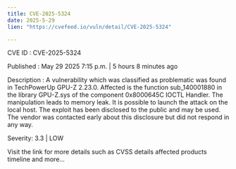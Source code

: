 ```yaml
---
title: CVE-2025-5324
date: 2025-5-29
lien: "https://cvefeed.io/vuln/detail/CVE-2025-5324"

---
```


CVE ID : CVE-2025-5324

Published :  May 29
2025
7:15 p.m. | 5 hours
8 minutes ago

Description : A vulnerability
which was classified as problematic
was found in TechPowerUp GPU-Z 2.23.0. Affected is the function sub_140001880 in the library GPU-Z.sys of the component 0x8000645C IOCTL Handler. The manipulation leads to memory leak. It is possible to launch the attack on the local host. The exploit has been disclosed to the public and may be used. The vendor was contacted early about this disclosure but did not respond in any way.

Severity: 3.3 | LOW

Visit the link for more details
such as CVSS details
affected products
timeline
and more...

